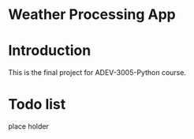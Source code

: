 # Weather Processing App

# Introduction
This is the final project for ADEV-3005-Python course.

# Todo list
place holder


